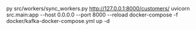 py src/workers/sync_workers.py
http://127.0.0.1:8000/customers/
uvicorn src.main:app --host 0.0.0.0 --port 8000 --reload
docker-compose -f docker/kafka-docker-compose.yml up -d

